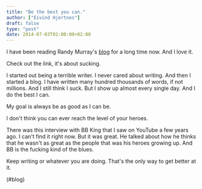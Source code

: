 ```yaml
---
title: "Be the best you can."
author: ["Eivind Hjertnes"]
draft: false
type: "post"
date: 2014-07-03T02:00:00+02:00
---
```


I have been reading Randy Murray's
[blog](http://whowritesforyou.com/2014/07/03/you-suck-at-writing-and-thats-ok/?utm%5Fsource=rss&utm%5Fmedium=rss&utm%5Fcampaign=you-suck-at-writing-and-thats-ok)
for a long time now. And I love it.

Check out the link, it's about sucking.

I started out being a terrible writer. I never cared about writing. And
then I started a blog. I have written many hundred thousands of words,
if not millions. And I still think I suck. But I show up almost every
single day. And I do the best I can.

My goal is always be as good as I can be.

I don't think you can ever reach the level of your heroes.

There was this interview with BB King that I saw on YouTube a few years
ago. I can't find it right now. But it was great. He talked about how he
thinks that he wasn't as great as the people that was his heroes growing
up. And BB is the fucking kind of the blues.

Keep writing or whatever you are doing. That's the only way to get
better at it.

(#blog)
